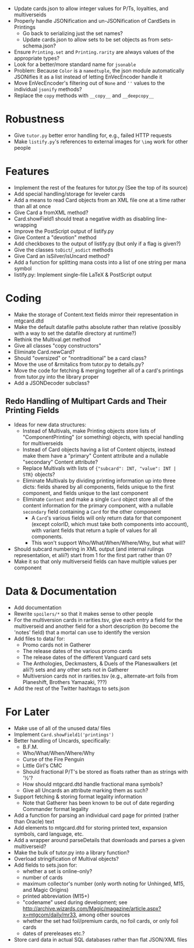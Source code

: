 - Update cards.json to allow integer values for P/Ts, loyalties, and
  multiverseids
- Properly handle JSONification and un-JSONification of CardSets in Printings
    - Go back to serializing just the set names?
    - Update cards.json to allow sets to be set objects as from
      sets-schema.json?
- Ensure `Printing.set` and `Printing.rarity` are always values of the
  appropriate types?
- Look for a better/more standard name for `jsonable`
- Problem: Because `Color` is a `namedtuple`, the json module automatically
  JSONifies it as a list instead of letting EnVecEncoder handle it
- Move EnVecEncoder's filtering out of `None` and `''` values to the individual
  `jsonify` methods?
- Replace the `copy` methods with `__copy__` and `__deepcopy__`

# Robustness

- Give `tutor.py` better error handling for, e.g., failed HTTP requests
- Make `listify.py`'s references to external images for `\img` work for other
  people

# Features

- Implement the rest of the features for tutor.py (See the top of its source)
- Add special handling/storage for leveler cards
- Add a means to read Card objects from an XML file one at a time rather than
  all at once
- Give Card a fromXML method?
- Card.showField1 should treat a negative width as disabling line-wrapping
- Improve the PostScript output of listify.py
- Give Content a "devotion" method
- Add checkboxes to the output of listify.py (but only if a flag is given?)
- Give the classes `toDict`/`_asdict` methods
- Give Card an isSilver/isUncard method?
- Add a function for splitting mana costs into a list of one string per mana
  symbol
- listify.py: Implement single-file LaTeX & PostScript output

# Coding

- Make the storage of Content.text fields mirror their representation in
  mtgcard.dtd
- Make the default datafile paths absolute rather than relative (possibly with
  a way to set the datafile directory at runtime?)
- Rethink the Multival.get method
- Give all classes "copy constructors"
- Eliminate Card.newCard?
- Should "oversized" or "nontraditional" be a card class?
- Move the use of &rmitalics from tutor.py to details.py?
- Move the code for fetching & merging together all of a card's printings from
  tutor.py into the library proper
- Add a JSONDecoder subclass?

## Redo Handling of Multipart Cards and Their Printing Fields

- Ideas for new data structures:
    - Instead of Multivals, make Printing objects store lists of
      "ComponentPrinting" (or something) objects, with special handling for
      multiverseids
    - Instead of Card objects having a list of Content objects, instead make
      them have a "primary" Content attribute and a nullable "secondary"
      Content attribute?
    - Replace Multivals with lists of `{"subcard": INT, "value": INT | STR}`
      objects?
    - Eliminate Multivals by dividing printing information up into three dicts:
      fields shared by all components, fields unique to the first component,
      and fields unique to the last component
    - Eliminate `Content` and make a single `Card` object store all of the
      content information for the primary component, with a nullable
      `secondary` field containing a `Card` for the other component
        - A `Card`'s various fields will only return data for that component
          (except colorID, which must take both components into account), with
          variant fields that return a tuple of values for all components.
        - This won't support Who/What/When/Where/Why, but what will?
- Should subcard numbering in XML output (and internal rulings representation,
  et alii?) start from 1 for the first part rather than 0?
- Make it so that only multiverseid fields can have multiple values per
  component

# Data & Documentation

- Add documentation
- Rewrite `spoilers/*` so that it makes sense to other people
- For the multiversion cards in rarities.tsv, give each entry a field for the
  multiverseid and another field for a short description (to become the
  'notes' field) that a mortal can use to identify the version
- Add files to data/ for:
    - Promo cards not in Gatherer
    - The release dates of the various promo cards
    - The release dates of the different Vanguard card sets
    - The Anthologies, Deckmasters, & Duels of the Planeswalkers (et alii?)
      sets and any other sets not in Gatherer
    - Multiversion cards not in rarities.tsv (e.g., alternate-art foils from
      Planeshift, Brothers Yamazaki, ???)
- Add the rest of the Twitter hashtags to sets.json

# For Later

- Make use of all of the unused data/ files
- Implement `Card.showField1('printings')`
- Better handling of Uncards, specifically:
    - B.F.M.
    - Who/What/When/Where/Why
    - Curse of the Fire Penguin
    - Little Girl's CMC
    - Should fractional P/T's be stored as floats rather than as strings with
      '½'?
    - How should mtgcard.dtd handle fractional mana symbols?
    - Give all Uncards an attribute marking them as such?
- Support fetching & storing format legality information
    - Note that Gatherer has been known to be out of date regarding Commander
      format legality
- Add a function for parsing an individual card page for printed (rather than
  Oracle) text
- Add elements to mtgcard.dtd for storing printed text, expansion symbols,
  card language, etc.
- Add a wrapper around parseDetails that downloads and parses a given
  multiverseid?
- Make the bulk of tutor.py into a library function?
- Overload stringification of Multival objects?
- Add fields to sets.json for:
    - whether a set is online-only?
    - number of cards
    - maximum collector's number (only worth noting for Unhinged, M15, and
      Magic Origins)
    - printed abbreviation (M15+)
    - "codename" used during development; see
      <http://archive.wizards.com/Magic/magazine/article.aspx?x=mtgcom/daily/mr33>,
      among other sources
    - whether the set had foil/premium cards, no foil cards, or only foil cards
    - dates of prereleases etc.?
- Store card data in actual SQL databases rather than flat JSON/XML files
